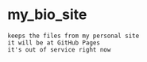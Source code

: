 # my_bio_site
    keeps the files from my personal site
    it will be at GitHub Pages
    it's out of service right now
    
